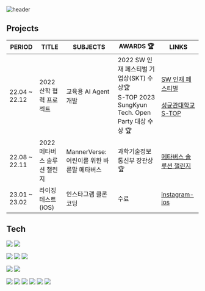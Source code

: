 ![header](https://capsule-render.vercel.app/api?type=waving&color=black&height=200&text=Welcome%20%F0%9F%91%8B&fontColor=FFFFFF&animation=fadeIn&fontSize=30&fontAlignY=30)


## Projects

|PERIOD|TITLE|SUBJECTS|AWARDS :trophy:|LINKS|
|------|---|---|---|---|
|22.04 ~ 22.12|2022 산학 협력 프로젝트|교육용 AI Agent 개발|2022 SW 인재 페스티벌 기업상(SKT) 수상🏆 <br>S-TOP 2023 SungKyun Tech. Open Party 대상 수상 🏆|[SW 인재 페스티벌](https://www.youtube.com/watch?v=h8EA2xFZn30)<br><br>[성균관대학교 S-TOP](https://s-top.cs.skku.edu/s-top/6)|
|22.08 ~ 22.11|2022 메타버스 솔루션 챌린지|MannerVerse: 어린이를 위한 바른말 메타버스|과학기술정보통신부 장관상 🏆|[메타버스 솔루션 챌린지](https://www.youtube.com/watch?v=iPJMPqwRrvg)|
|23.01 ~ 23.02|라이징 테스트(iOS)|인스타그램 클론 코딩|수료|[instagram-ios](https://github.com/Taerogrammer/instagram-ios)|


## Tech
<img src="https://img.shields.io/badge/iOS-000000?style=plastic&&logo=Apple&logoColor=white"/> <img src="https://img.shields.io/badge/Swift-F05138?style=platstic&logo=Swift&logoColor=white"/> 

<img src="https://img.shields.io/badge/Python-3776AB?style=plastic&logo=Python&logoColor=white"/> <img src="https://img.shields.io/badge/C-A8B9CC?style=plastic&logo=C&logoColor=white"/> <img src="https://img.shields.io/badge/JavaScript-F7DF1E?style=plastic&logo=JavaScript&logoColor=white"/>

<img src="https://img.shields.io/badge/HTML5-E34F26?style=plastic&logo=HTML5&logoColor=white"/> <img src="https://img.shields.io/badge/CSS3-1572B6?style=plastic&logo=CSS3&logoColor=white"/>


<img src="https://img.shields.io/badge/Pytorch-EE4C2C?style=plastic&logo=Pytorch&logoColor=white"/> <img src="https://img.shields.io/badge/FastAPI-009688?style=plastic&logo=FastAPI&logoColor=white"/> <img src="https://img.shields.io/badge/Flask-000000?style=plastic&logo=Flask&logoColor=white"/> <img src="https://img.shields.io/badge/Amazon AWS-232F3E?style=plastic&logo=Amazon AWS&logoColor=white"/> <img src="https://img.shields.io/badge/Firebase-FFCA28?style=plastic&logo=Firebase&logoColor=white"/> <img src="https://img.shields.io/badge/Git-F05032?style=plastic&logo=Git&logoColor=white"/> 




